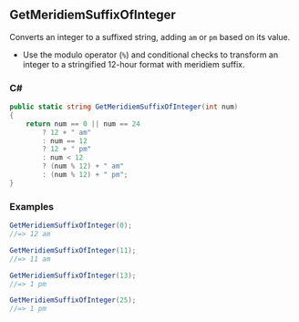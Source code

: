 ## GetMeridiemSuffixOfInteger

Converts an integer to a suffixed string, adding `am` or `pm` based on its value.

- Use the modulo operator (`%`) and conditional checks to transform an integer to a stringified 12-hour format with meridiem suffix.

### C#

```csharp
public static string GetMeridiemSuffixOfInteger(int num)
{
    return num == 0 || num == 24
        ? 12 + " am"
        : num == 12
        ? 12 + " pm"
        : num < 12
        ? (num % 12) + " am"
        : (num % 12) + " pm";
}
```

### Examples

```csharp
GetMeridiemSuffixOfInteger(0);
//=> 12 am

GetMeridiemSuffixOfInteger(11);
//=> 11 am

GetMeridiemSuffixOfInteger(13);
//=> 1 pm

GetMeridiemSuffixOfInteger(25);
//=> 1 pm
```